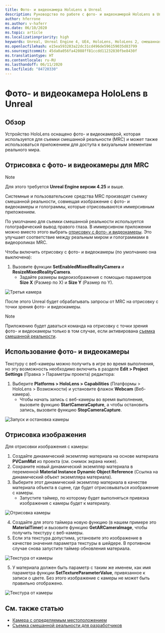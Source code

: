 ```yaml
---
title: Фото- и видеокамера HoloLens в Unreal
description: Руководство по работе с фото- и видеокамерой HoloLens в Unreal
author: hferrone
ms.author: v-haferr
ms.date: 06/10/2020
ms.topic: article
ms.localizationpriority: high
keywords: Unreal, Unreal Engine 4, UE4, HoloLens, HoloLens 2, смешанная реальность, разработка, функции, документация, руководства, голограммы, камера, PV-камера, MRC
ms.openlocfilehash: e15ea593283a22dc31cd496de596159035d83799
ms.sourcegitcommit: 45da0a056fa42088ff81ccdd11232830fbe8430f
ms.translationtype: HT
ms.contentlocale: ru-RU
ms.lasthandoff: 06/11/2020
ms.locfileid: "84720330"
---
```

# <a name="hololens-photovideo-camera-in-unreal"></a>Фото- и видеокамера HoloLens в Unreal

## <a name="overview"></a>Обзор

Устройство HoloLens оснащено фото- и видеокамерой, которая используется для съемки смешанной реальности (MRC) и может также использоваться приложением для доступа к визуальным элементам реального мира.

## <a name="render-from-the-pv-camera-for-mrc"></a>Отрисовка с фото- и видеокамеры для MRC

> [!NOTE]
> Для этого требуется **Unreal Engine версии 4.25** и выше.

Системные и пользовательские средства MRC производят съемку смешанной реальности, совмещая изображение с фото- и видеокамеры и голограммы, которые отрисовываются иммерсивным приложением.

По умолчанию для съемки смешанной реальности используется голографический вывод правого глаза. В иммерсивном приложении можно вместо этого выбрать [отрисовку с фото- и видеокамеры](mixed-reality-capture-for-developers.md#render-from-the-pv-camera-opt-in). Это улучшает соответствие между реальным миром и голограммами в видеороликах MRC.

Чтобы включить отрисовку с фото- и видеокамеры (по умолчанию она выключена):

1. Вызовите функции **SetEnabledMixedRealityCamera** и **ResizeMixedRealityCamera**.
    * Задайте размеры видеоизображения с помощью параметров **Size X** (Размер по X) и **Size Y** (Размер по Y).

![Третья камера](images/unreal-camera-3rd.PNG)

После этого Unreal будет обрабатывать запросы от MRC на отрисовку с точки зрения фото- и видеокамеры.

> [!NOTE]
> Приложению будет даваться команда на отрисовку с точки зрения фото- и видеокамеры только в том случае, если активирована [съемка смешанной реальности](mixed-reality-capture.md).

## <a name="using-the-pv-camera"></a>Использование фото- и видеокамеры

Текстуру с веб-камеры можно получить в игре во время выполнения, но эту возможность необходимо включить в разделе **Edit > Project Settings** (Правка > Параметры проекта) редактора:
1. Выберите **Platforms > HoloLens > Capabilities** (Платформы > HoloLens > Возможности) и установите флажок **Webcam** (Веб-камера).
    * Чтобы начать запись с веб-камеры во время выполнения, вызовите функцию **StartCameraCapture**, а чтобы остановить запись, вызовите функцию **StopCameraCapture**.

![Запуск и остановка камеры](images/unreal-camera-startstop.PNG)

## <a name="rendering-an-image"></a>Отрисовка изображения
Для отрисовки изображения с камеры:
1. Создайте динамический экземпляр материала на основе материала **PVCamMat** из проекта (см. снимок экрана ниже).  
2. Сохраните новый динамический экземпляр материала в переменной **Material Instance Dynamic Object Reference** (Ссылка на динамический объект экземпляра материала).  
3. Выберите этот динамический экземпляр материала в качестве материала объекта в сцене, где будет отрисовываться изображение с камеры.
    * Запустите таймер, по которому будет выполняться привязка изображения с камеры будет к материалу. 

![Отрисовка камеры](images/unreal-camera-render.PNG)

4. Создайте для этого таймера новую функцию (в нашем примере это **MaterialTimer**) и вызовите функцию **GetARCameraImage**, чтобы получить текстуру с веб-камеры.  
5. Если эта текстура допустима, установите это изображение в качестве значения параметра текстуры в шейдере.  В противном случае снова запустите таймер обновления материала. 

![Текстура от камеры](images/unreal-camera-texture.PNG)

5. У материала должен быть параметр с таким же именем, как имя параметра функции **SetTextureParameterValue**, привязанное к записи о цвете. Без этого изображение с камеры не может быть правильно отображено.

![Текстура от камеры](images/unreal-camera-material.PNG)

## <a name="see-also"></a>См. также статью
* [Камера с определяемым местоположением](locatable-camera.md)
* [Съемка смешанной реальности для разработчиков](mixed-reality-capture-for-developers.md)
